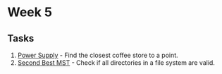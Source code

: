 # Week 5

## Tasks

1. [Power Supply](1-Power-Supply/README.md) - Find the
  closest coffee store to a point.
1. [Second Best MST](2-Second-Best-MST/README.md) - Check if all
  directories in a file system are valid.
